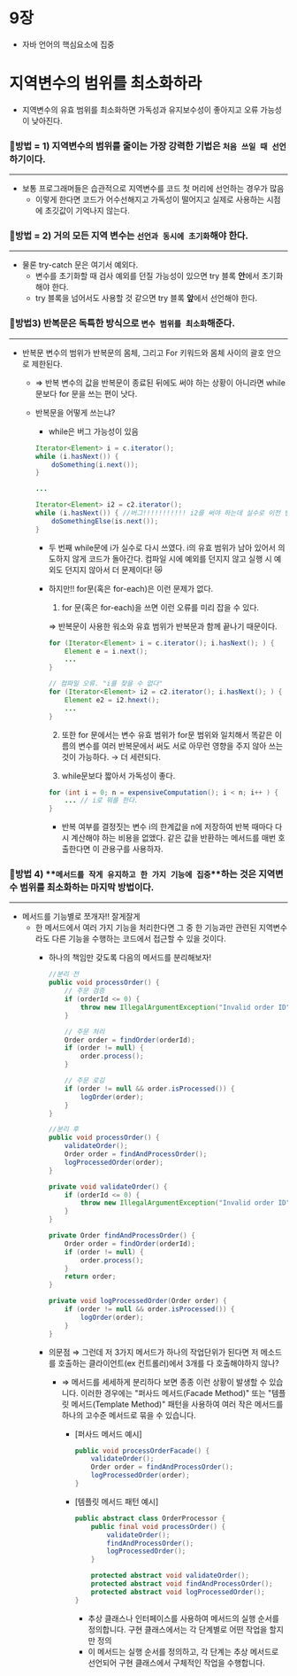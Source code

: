 # 9장

- 자바 언어의 핵심요소에 집중

# 지역변수의 범위를 최소화하라

- 지역변수의 유효 범위를 최소화하면 가독성과 유지보수성이 좋아지고 오류 가능성이 낮아진다.

### 💖방법 = 1) **지역변수의 범위를 줄이는 가장 강력한 기법은 `처음 쓰일 때 선언`하기이다.**

---

- 보통 프로그래머들은 습관적으로 지역변수를 코드 첫 머리에 선언하는 경우가 많음
    - 이렇게 한다면 코드가 어수선해지고 가독성이 떨어지고 실제로 사용하는 시점에 초깃값이 기억나지 않는다.

### 💖**방법 = 2) 거의 모든 지역 변수는 `선언과 동시에 초기화`해야 한다.**

---

- 물론 try-catch 문은 여기서 예외다.
    - 변수를 초기화할 때 검사 예외를 던질 가능성이 있으면 try 블록 **안**에서 초기화해야 한다.
    - try 블록을 넘어서도 사용할 것 같으면 try 블록 **앞**에서 선언해야 한다.

### 💖**방법3) 반복문은 독특한 방식으로 `변수 범위를 최소화`해준다.**

---

- 반복문 변수의 범위가 반복문의 몸체, 그리고 For 키워드와 몸체 사이의 괄호 안으로 제한된다.
    - ⇒ 반복 변수의 값을 반복문이 종료된 뒤에도 써야 하는 상황이 아니라면 while 문보다 for 문을 쓰는 편이 낫다.
    - 반복문을 어떻게 쓰는냐?
        - while은 버그 가능성이 있음

        ```java
        Iterator<Element> i = c.iterator();
        while (i.hasNext()) {
            doSomething(i.next());
        }
        
        ...
        
        Iterator<Element> i2 = c2.iterator();
        while (i.hasNext()) { //버그!!!!!!!!!!! i2를 써야 하는데 실수로 이전 변수값인 i를 사용
            doSomethingElse(is.next());
        }
        ```

        - 두 번째 while문에 i가 실수로 다시 쓰였다. i의 유효 범위가 남아 있어서 의도하지 않게 코드가 돌아간다. 컴파일 시에 예외를 던지지 않고 실행 시 예외도 던지지 않아서 더 문제이다! 😿
        - 하지만!! for문(혹은 for-each)은 이런 문제가 없다.

            1) for 문(혹은 for-each)을 쓰면 이런 오류를 미리 잡을 수 있다.

          ⇒ 반복문이 사용한 워소와 유효 범위가 반복문과 함께 끝나기 때문이다.

            ```java
            for (Iterator<Element> i = c.iterator(); i.hasNext(); ) {
                Element e = i.next();
                ...
            }
            
            // 컴파일 오류. "i를 찾을 수 없다"
            for (Iterator<Element> i2 = c2.iterator(); i.hasNext(); ) {
                Element e2 = i2.hnext();
                ...
            }
            ```

            2) 또한 for 문에서는 변수 유효 범위가 for문 범위와 일치해서 똑같은 이름의 변수를 여러 반복문에서 써도 서로 아무런 영향을 주지 않아 쓰는 것이 가능하다. →  더 세련되다.

            3) while문보다 짧아서 가독성이 좋다.

            ```java
            for (int i = 0; n = expensiveComputation(); i < n; i++ ) {
                ... // i로 뭐를 한다.
            }
            ```

            - 반복 여부를 결정짓는 변수 i의 한계값을 n에 저장하여 반복 때마다 다시 계산해야 하는 비용을 없앴다. 같은 값을 반환하는 메서드를 매번 호출한다면 이 관용구를 사용하자.


### 💖방법 4) **`메서드를 작게 유지하고 한 가지 기능에 집중`**하는 것은 지역변수 범위를 최소화하는 마지막 방법이다.

---

- 메서드를 기능별로 쪼개자!! 잘게잘게
    - 한 메서드에서 여러 가지 기능을 처리한다면 그 중 한 기능과만 관련된 지역변수라도 다른 기능을 수행하는 코드에서 접근할 수 있을 것이다.
        - 하나의 책임만 갖도록 다음의 메서드를 분리해보자!

            ```java
            //분리 전
            public void processOrder() {
                // 주문 검증
                if (orderId <= 0) {
                    throw new IllegalArgumentException("Invalid order ID");
                }
            
                // 주문 처리
                Order order = findOrder(orderId);
                if (order != null) {
                    order.process();
                }
            
                // 주문 로깅
                if (order != null && order.isProcessed()) {
                    logOrder(order);
                }
            }
            ```

            ```java
            //분리 후 
            public void processOrder() {
                validateOrder();
                Order order = findAndProcessOrder();
                logProcessedOrder(order);
            }
            
            private void validateOrder() {
                if (orderId <= 0) {
                    throw new IllegalArgumentException("Invalid order ID");
                }
            }
            
            private Order findAndProcessOrder() {
                Order order = findOrder(orderId);
                if (order != null) {
                    order.process();
                }
                return order;
            }
            
            private void logProcessedOrder(Order order) {
                if (order != null && order.isProcessed()) {
                    logOrder(order);
                }
            }
            ```

        - 의문점 ⇒ 그런데 저 3가지 메서드가 하나의 작업단위가 된다면 저 메소드를 호출하는 클라이언트(ex 컨트롤러)에서 3개를 다 호출해야하지 않나?
            - ⇒ 메서드를 세세하게 분리하다 보면 종종 이런 상황이 발생할 수 있습니다. 이러한 경우에는 "퍼사드 메서드(Facade Method)" 또는 "템플릿 메서드(Template Method)" 패턴을 사용하여 여러 작은 메서드를 하나의 고수준 메서드로 묶을 수 있습니다.
                - [퍼사드 메서드 예시]

                    ```java
                    public void processOrderFacade() {
                        validateOrder();
                        Order order = findAndProcessOrder();
                        logProcessedOrder(order);
                    }
                    ```

                - [템플릿 메서드 패턴 예시]

                    ```java
                    public abstract class OrderProcessor {
                        public final void processOrder() {
                            validateOrder();
                            findAndProcessOrder();
                            logProcessedOrder();
                        }
                    
                        protected abstract void validateOrder();
                        protected abstract void findAndProcessOrder();
                        protected abstract void logProcessedOrder();
                    }
                    ```

                    - 추상 클래스나 인터페이스를 사용하여 메서드의 실행 순서를 정의합니다. 구현 클래스에서는 각 단계별로 어떤 작업을 할지만 정의
                    - 이 메서드는 실행 순서를 정의하고, 각 단계는 추상 메서드로 선언되어 구현 클래스에서 구체적인 작업을 수행합니다.